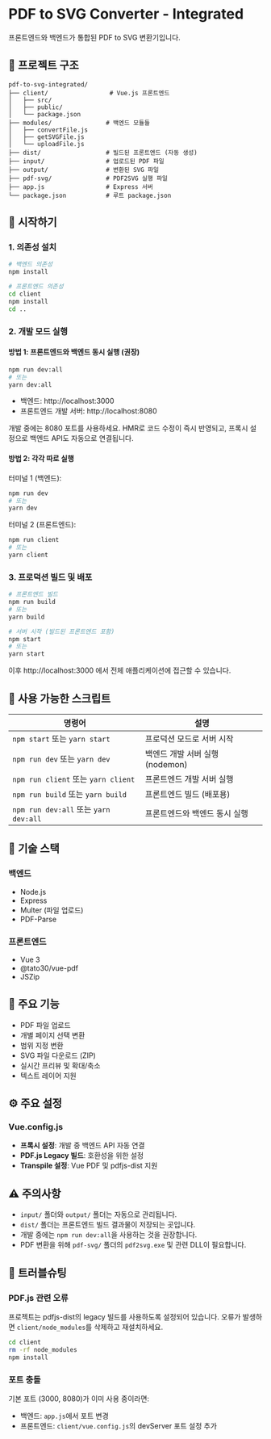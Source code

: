 # PDF to SVG Converter - Integrated

프론트엔드와 백엔드가 통합된 PDF to SVG 변환기입니다.

## 📁 프로젝트 구조

```
pdf-to-svg-integrated/
├── client/                 # Vue.js 프론트엔드
│   ├── src/
│   ├── public/
│   └── package.json
├── modules/               # 백엔드 모듈들
│   ├── convertFile.js
│   ├── getSVGFile.js
│   └── uploadFile.js
├── dist/                  # 빌드된 프론트엔드 (자동 생성)
├── input/                 # 업로드된 PDF 파일
├── output/                # 변환된 SVG 파일
├── pdf-svg/               # PDF2SVG 실행 파일
├── app.js                 # Express 서버
└── package.json           # 루트 package.json
```

## 🚀 시작하기

### 1. 의존성 설치

```bash
# 백엔드 의존성
npm install

# 프론트엔드 의존성
cd client
npm install
cd ..
```

### 2. 개발 모드 실행

#### 방법 1: 프론트엔드와 백엔드 동시 실행 (권장)

```bash
npm run dev:all
# 또는
yarn dev:all
```

- 백엔드: http://localhost:3000
- 프론트엔드 개발 서버: http://localhost:8080

개발 중에는 8080 포트를 사용하세요. HMR로 코드 수정이 즉시 반영되고, 프록시 설정으로 백엔드 API도 자동으로 연결됩니다.

#### 방법 2: 각각 따로 실행

터미널 1 (백엔드):

```bash
npm run dev
# 또는
yarn dev
```

터미널 2 (프론트엔드):

```bash
npm run client
# 또는
yarn client
```

### 3. 프로덕션 빌드 및 배포

```bash
# 프론트엔드 빌드
npm run build
# 또는
yarn build

# 서버 시작 (빌드된 프론트엔드 포함)
npm start
# 또는
yarn start
```

이후 http://localhost:3000 에서 전체 애플리케이션에 접근할 수 있습니다.

## 📝 사용 가능한 스크립트

| 명령어                                | 설명                            |
| ------------------------------------- | ------------------------------- |
| `npm start` 또는 `yarn start`         | 프로덕션 모드로 서버 시작       |
| `npm run dev` 또는 `yarn dev`         | 백엔드 개발 서버 실행 (nodemon) |
| `npm run client` 또는 `yarn client`   | 프론트엔드 개발 서버 실행       |
| `npm run build` 또는 `yarn build`     | 프론트엔드 빌드 (배포용)        |
| `npm run dev:all` 또는 `yarn dev:all` | 프론트엔드와 백엔드 동시 실행   |

## 🔧 기술 스택

### 백엔드

- Node.js
- Express
- Multer (파일 업로드)
- PDF-Parse

### 프론트엔드

- Vue 3
- @tato30/vue-pdf
- JSZip

## 📌 주요 기능

- PDF 파일 업로드
- 개별 페이지 선택 변환
- 범위 지정 변환
- SVG 파일 다운로드 (ZIP)
- 실시간 프리뷰 및 확대/축소
- 텍스트 레이어 지원

## ⚙️ 주요 설정

### Vue.config.js

- **프록시 설정**: 개발 중 백엔드 API 자동 연결
- **PDF.js Legacy 빌드**: 호환성을 위한 설정
- **Transpile 설정**: Vue PDF 및 pdfjs-dist 지원

## ⚠️ 주의사항

- `input/` 폴더와 `output/` 폴더는 자동으로 관리됩니다.
- `dist/` 폴더는 프론트엔드 빌드 결과물이 저장되는 곳입니다.
- 개발 중에는 `npm run dev:all`을 사용하는 것을 권장합니다.
- PDF 변환을 위해 `pdf-svg/` 폴더의 `pdf2svg.exe` 및 관련 DLL이 필요합니다.

## 🐛 트러블슈팅

### PDF.js 관련 오류

프로젝트는 pdfjs-dist의 legacy 빌드를 사용하도록 설정되어 있습니다. 오류가 발생하면 `client/node_modules`를 삭제하고 재설치하세요.

```bash
cd client
rm -rf node_modules
npm install
```

### 포트 충돌

기본 포트 (3000, 8080)가 이미 사용 중이라면:

- 백엔드: `app.js`에서 포트 변경
- 프론트엔드: `client/vue.config.js`의 devServer 포트 설정 추가